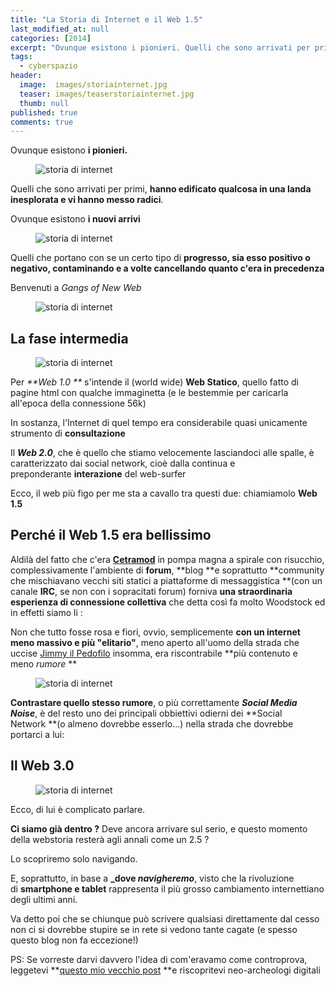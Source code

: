 ```yaml
---
title: "La Storia di Internet e il Web 1.5"
last_modified_at: null
categories: [2014]
excerpt: "Ovunque esistono i pionieri. Quelli che sono arrivati per primi, hanno edificato qualcosa in una landa inesplorata e vi hanno messo radici..."
tags:
  - cyberspazio
header:  
  image:  images/storiainternet.jpg
  teaser: images/teaserstoriainternet.jpg
  thumb: null
published: true
comments: true
---
```


Ovunque esistono **i pionieri.**  

<figure>
<img src="https://2.bp.blogspot.com/-PTqyFlh_Q2k/VE-HxC_PwbI/AAAAAAAAKpQ/306jPVlOd1w/s1600/gangsofweb1.png" alt="storia di internet">
</figure>  
  
Quelli che sono arrivati per primi, **hanno edificato qualcosa in una landa inesplorata e vi hanno messo radici**.  
  
Ovunque esistono **i nuovi arrivi**  

<figure>
<img src="https://4.bp.blogspot.com/-icHGaN0C6_8/VE-IBWb6CYI/AAAAAAAAKpY/4_ddbvuO9Jg/s1600/gangsofweb2.png" alt="storia di internet">
</figure>
  
Quelli che portano con se un certo tipo di **progresso, sia esso positivo o negativo, contaminando e a volte cancellando quanto c'era in precedenza**
  
Benvenuti a _Gangs of New Web_  

<figure>
<img src="https://1.bp.blogspot.com/-aIyRkScqVxw/VE9Pmo2q2sI/AAAAAAAAKoU/g8WjeltbmSU/s1600/historyoftheinternet-timeline.png" alt="storia di internet">
</figure>
    
## La fase intermedia

<figure>
<img src="https://4.bp.blogspot.com/-xz3gAQx3mCc/VE9dRuaaeAI/AAAAAAAAKo4/kCiH6ErVVbo/s1600/BASTA56K.png" alt="storia di internet">
</figure>
  
Per _**Web 1.0 **_ s'intende il (world wide) **Web Statico**, quello fatto di pagine html con qualche immaginetta (e le bestemmie per caricarla all'epoca della connessione 56k)  
  
In sostanza, l'Internet di quel tempo era considerabile quasi unicamente strumento di **consultazione**  
  
Il _**Web 2.0**_, che è quello che stiamo velocemente lasciandoci alle spalle, è caratterizzato dai social network, cioè dalla continua e preponderante **interazione** del web-surfer  
  
Ecco, il web più figo per me sta a cavallo tra questi due: chiamiamolo **Web 1.5**  

## Perché il Web 1.5 era bellissimo

 Aldilà del fatto che c'era [**Cetramod**](/2013/cetramod) in pompa magna a spirale con risucchio, complessivamente l'ambiente di **forum**, **blog **e soprattutto **community che mischiavano vecchi siti statici a piattaforme di messaggistica **(con un canale **IRC**, se non con i sopracitati forum) forniva **una straordinaria esperienza di connessione collettiva** che detta così fa molto Woodstock ed in effetti siamo li :  
  
Non che tutto fosse rosa e fiori, ovvio, semplicemente **con un internet meno massivo e più "elitario"**, meno aperto all'uomo della strada che uccise [Jimmy il Pedofilo](https://www.youtube.com/watch?v=jEiEZdY2kQA) insomma, era riscontrabile **più contenuto e meno _rumore_ **  

<figure>
<img src="https://1.bp.blogspot.com/-IuDSz2WFRIk/VE9YokchygI/AAAAAAAAKok/6TjLoaLcbpQ/s1600/noise.jpg" alt="storia di internet">
</figure>
  
**Contrastare quello stesso rumore**, o più correttamente **_Social Media Noise_**, è del resto uno dei principali obbiettivi odierni dei **Social Network **(o almeno dovrebbe esserlo...) nella strada che dovrebbe portarci a lui:  

## Il Web 3.0

<figure>
<img src="https://1.bp.blogspot.com/-X5l_nDX9OS4/VE-J9QpU69I/AAAAAAAAKpk/F4FPV0hw20k/s1600/web-3.jpg" alt="storia di internet">
</figure>
  
Ecco, di lui è complicato parlare.  
  
**Ci siamo già dentro ?** Deve ancora arrivare sul serio, e questo momento della webstoria resterà agli annali come un 2.5 ?    
  
Lo scopriremo solo navigando.  
  
E, soprattutto, in base a **_dove _navigheremo_**, visto che la rivoluzione di **smartphone e tablet** rappresenta il più grosso cambiamento internettiano degli ultimi anni.  
  
Va detto poi che se chiunque può scrivere qualsiasi direttamente dal cesso non ci si dovrebbe stupire se in rete si vedono tante cagate (e spesso questo blog non fa eccezione!)
  
PS: Se vorreste darvi davvero l'idea di com'eravamo come controprova, leggetevi **[questo mio vecchio post](/2013/web-archive-archeologia-cybernetica) **e riscopritevi neo-archeologi digitali